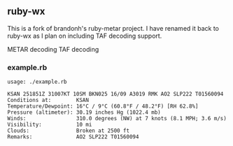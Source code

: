 ## ruby-wx

This is a fork of brandonh's ruby-metar project. I have renamed it back to ruby-wx as I plan on including TAF decoding support.

METAR decoding
TAF decoding

### example.rb

    usage: ./example.rb 
 
    KSAN 251851Z 31007KT 10SM BKN025 16/09 A3019 RMK AO2 SLP222 T01560094 
    Conditions at:        KSAN
    Temperature/Dewpoint: 16°C / 9°C (60.8°F / 48.2°F) [RH 62.8%]
    Pressure (altimeter): 30.19 inches Hg (1022.4 mb)
    Winds:                310.0 degrees (NW) at 7 knots (8.1 MPH; 3.6 m/s)
    Visibility:           10 mi
    Clouds:               Broken at 2500 ft
    Remarks:              AO2 SLP222 T01560094
